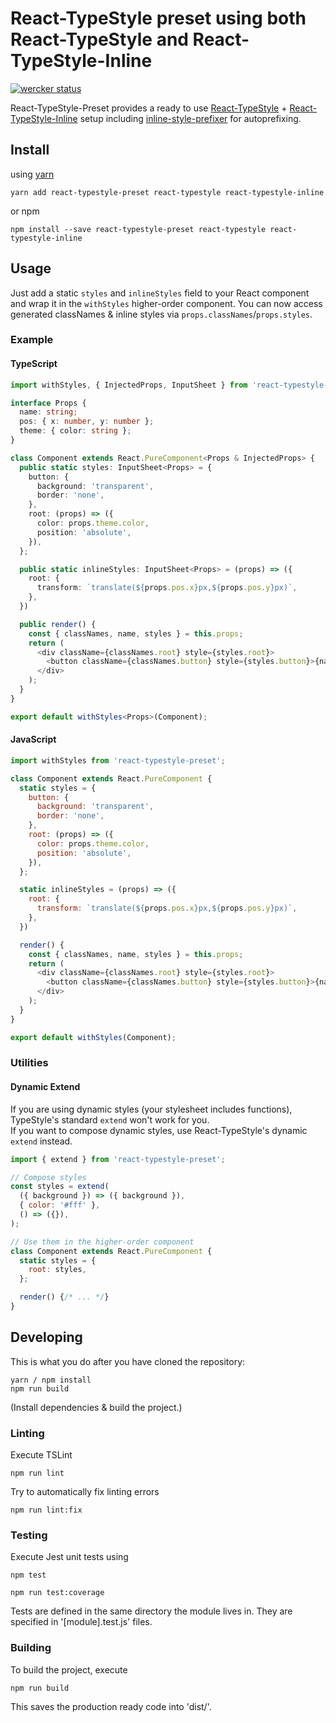 # React-TypeStyle preset using both React-TypeStyle and React-TypeStyle-Inline

[![wercker status](https://app.wercker.com/status/25454c4abb7b724e18e2ef99312d058b/s/master "wercker status")](https://app.wercker.com/project/byKey/25454c4abb7b724e18e2ef99312d058b)

React-TypeStyle-Preset provides a ready to use [React-TypeStyle](https://www.npmjs.com/package/react-typestyle) + [React-TypeStyle-Inline](https://www.npmjs.com/package/react-typestyle-inline) setup including [inline-style-prefixer](https://www.npmjs.com/package/inline-style-prefixer) for autoprefixing.

## Install

using [yarn](https://yarnpkg.com/en/)
```shell
yarn add react-typestyle-preset react-typestyle react-typestyle-inline
```

or npm
```shell
npm install --save react-typestyle-preset react-typestyle react-typestyle-inline
```

## Usage
Just add a static ```styles``` and ```inlineStyles``` field to your React component and wrap it in the ```withStyles``` higher-order component. You can now access generated classNames & inline styles via ```props.classNames```/```props.styles```.

### Example
#### TypeScript
```typescript
import withStyles, { InjectedProps, InputSheet } from 'react-typestyle-preset';

interface Props {
  name: string;
  pos: { x: number, y: number };
  theme: { color: string };
}

class Component extends React.PureComponent<Props & InjectedProps> {
  public static styles: InputSheet<Props> = {
    button: {
      background: 'transparent',
      border: 'none',
    },
    root: (props) => ({
      color: props.theme.color,
      position: 'absolute',
    }),
  };

  public static inlineStyles: InputSheet<Props> = (props) => ({
    root: {
      transform: `translate(${props.pos.x}px,${props.pos.y}px)`,
    },
  })

  public render() {
    const { classNames, name, styles } = this.props;
    return (
      <div className={classNames.root} style={styles.root}>
        <button className={classNames.button} style={styles.button}>{name}</button>
      </div>
    );
  }
}

export default withStyles<Props>(Component);
```

#### JavaScript
```javascript
import withStyles from 'react-typestyle-preset';

class Component extends React.PureComponent {
  static styles = {
    button: {
      background: 'transparent',
      border: 'none',
    },
    root: (props) => ({
      color: props.theme.color,
      position: 'absolute',
    }),
  };

  static inlineStyles = (props) => ({
    root: {
      transform: `translate(${props.pos.x}px,${props.pos.y}px)`,
    },
  })

  render() {
    const { classNames, name, styles } = this.props;
    return (
      <div className={classNames.root} style={styles.root}>
        <button className={classNames.button} style={styles.button}>{name}</button>
      </div>
    );
  }
}

export default withStyles(Component);
```

### Utilities

#### Dynamic Extend
If you are using dynamic styles (your stylesheet includes functions), TypeStyle's standard ```extend``` won't work for you.  
If you want to compose dynamic styles, use React-TypeStyle's dynamic ```extend``` instead.

```javascript
import { extend } from 'react-typestyle-preset';

// Compose styles
const styles = extend(
  ({ background }) => ({ background }),
  { color: '#fff' },
  () => ({}),
);

// Use them in the higher-order component
class Component extends React.PureComponent {
  static styles = {
    root: styles,
  };

  render() {/* ... */}
}
```

## Developing

This is what you do after you have cloned the repository:

```shell
yarn / npm install
npm run build
```

(Install dependencies & build the project.)

### Linting

Execute TSLint

```shell
npm run lint
```

Try to automatically fix linting errors
```shell
npm run lint:fix
```

### Testing

Execute Jest unit tests using

```shell
npm test

npm run test:coverage
```

Tests are defined in the same directory the module lives in. They are specified in '[module].test.js' files.

### Building

To build the project, execute

```shell
npm run build
```

This saves the production ready code into 'dist/'.
